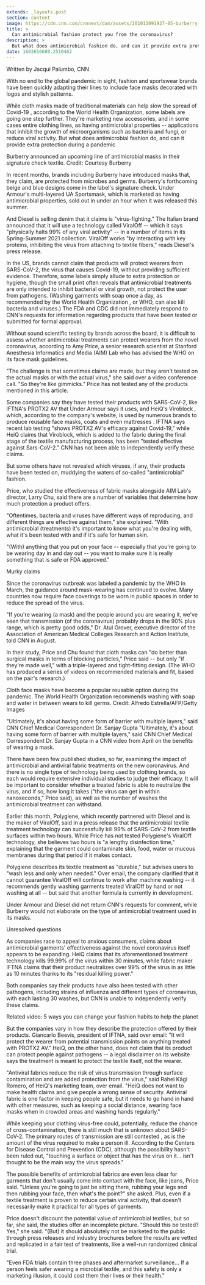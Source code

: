 ```yaml
--- 
extends: _layouts.post 
section: content 
image: https://cdn.cnn.com/cnnnext/dam/assets/201013091927-05-burberry-face-mask-antimicrobial-fashion-coronavirus-restricted-super-tease.jpg 
title: > 
  Can antimicrobial fashion protect you from the coronavirus? 
description: > 
  But what does antimicrobial fashion do, and can it provide extra protection during a pandemicBurberry announced an upcoming line of antimicrobial masks in their signature check textile.But some ​others have not revealed which viruses, if any, their products have been tested on, muddying the waters of so-called "antimicrobial" fashion.Polygiene describes its textile treatment as "durable," but advises users to "wash less and only when needed."Unresolved questionsAs companies race to appeal to anxious consumers, ​claims about antimicrobial garments' effectiveness against the novel coronavirus itself appears to be expanding.Plus, even if a textile treatment is proven to reduce certain viral activity, that doesn't necessarily make it practical for all types of garments. 
date: 1602656680.2510462 
--- 
```

Written by Jacqui Palumbo, CNN

With no end to the global pandemic in sight, fashion and sportswear brands have been quickly adapting their lines to include face masks decorated with logos and stylish patterns.

While cloth masks made of traditional materials can help slow the spread of Covid-19 , according to the World Health Organization, some labels are going one step further. They're marketing new accessories, and in some cases entire clothing lines, as having antimicrobial properties -- applications that inhibit the growth of microorganisms such as bacteria and fungi, or reduce viral activity. But what does antimicrobial fashion do, and can it provide extra protection during a pandemic

Burberry announced an upcoming line of antimicrobial masks in their signature check textile. Credit: Courtesy Burberry

In recent months, brands including Burberry have introduced masks that, they claim, are protected from microbes and germs. Burberry's forthcoming beige and blue designs come in the label's signature check. Under Armour's multi-layered UA Sportsmask, which is ​marketed as having antimicrobial properties, sold out in under an hour when it was released this summer.

And Diesel is selling denim that it claims is "virus-fighting." The Italian brand announced that it will use a technology called ViralOff -- which it says "physically halts 99% of any viral activity" -- in a number of items in its Spring-Summer 2021 collection. ViralOff works "by interacting with key proteins, inhibiting the virus from attaching to textile fibers," reads Diesel's press release.

In the US, brands cannot claim that products will protect wearers from SARS-CoV-2, the virus that causes Covid-19, without providing sufficient evidence. ​Therefore, some labels simply allude to extra protection or hygiene, though the small print often reveals that antimicrobial treatments are only intended to inhibit bacterial or viral growth, not protect the user from pathogens. (Washing garments with soap once a day, as recommended by the World Health Organization , or WHO, can also kill bacteria and viruses.) The FDA and CDC ​did not immediately respond to CNN's requests for information regarding products that have been tested ​or submitted for formal approval.

Without sound scientific testing by brands across the board, it is difficult to assess whether antimicrobial treatments can protect wearers from the novel coronavirus, according to Amy Price, a senior research scientist at Stanford Anesthesia Informatics and Media (AIM) Lab who has advised the WHO on its face mask guidelines.

"The challenge is that sometimes claims are made, but they aren't tested on the actual masks or with the actual virus," she said over a video conference call. "So they're like gimmicks." ​Price has not tested any of the products mentioned in this article.

Some companies say they have tested their products with SARS-CoV-2, like IFTNA's PROTX2 AV that Under Armour says it uses, and HeiQ's Viroblock , which, according to the company's website, is used by numerous brands to produce reusable face masks, coats and even mattresses . IFTNA says recent lab testing "shows PROTX2 AV's efficacy against Covid-19," while HeiQ claims that Viroblock, which is added to the fabric during the final stage of the textile manufacturing process, has been "tested effective against Sars-CoV-2." CNN has not been able to independently verify these claims.

But some ​others have not revealed which viruses, if any, their products have been tested on, muddying the waters of so-called "antimicrobial" fashion.

Price, who studied the effectiveness of fabric masks alongside AIM Lab's director, Larry Chu, said there are a number of variables that determine how much protection a product offers.

"Oftentimes, bacteria and viruses have different ways of reproducing, and different things are effective against them," she explained. "With antimicrobial (treatments) it's important to know what you're dealing with, what it's been tested with and if it's safe for human skin.

"(With) anything that you put on your face -- especially that you're going to be wearing day in and day out -- you want to make sure it is really something that is safe or FDA approved."

Murky claims

Since the coronavirus outbreak was labeled a pandemic by the WHO in March, the guidance around mask-wearing has continued to evolve. Many countries now require face coverings to be worn in public spaces in order to reduce the spread of the virus.

"If you're wearing (a mask) and the people around you are wearing it, we've seen that transmission (of the coronavirus) probably drops in the 90% plus range, which is pretty good odds," Dr. Atul Grover, executive director of the Association of American Medical Colleges Research and Action Institute, told CNN in August.

In their study, Price and Chu found that cloth masks can "do better than surgical masks in terms of blocking particles," Price said -- but only "if they're made well," with a triple-layered and tight-fitting design. (The WHO has produced a series of videos on recommended materials and fit, based on the pair's research.)

Cloth face masks have become a popular reusable option during the pandemic. The World Health Organization recommends washing with soap and water in between wears to kill germs. Credit: Alfredo Estrella/AFP/Getty Images



"Ultimately, it's about having some form of barrier with multiple layers," said CNN Chief Medical Correspondent Dr. Sanjay Gupta "Ultimately, it's about having some form of barrier with multiple layers," said CNN Chief Medical Correspondent Dr. Sanjay Gupta in a CNN video from April on the benefits of wearing a mask.

There have been few published studies, so far, examining the impact of antimicrobial and antiviral fabric treatments on the new coronavirus. And there is no single type of technology being used by clothing brands, so each would require extensive individual studies to judge their efficacy. It will be important to consider whether a treated fabric is able to neutralize the virus, and if so, how long it takes ("the virus can get in within nanoseconds," Price said), as well as the number of washes the antimicrobial treatment can withstand. ​

Earlier this month, Polygiene, which recently partnered with Diesel and is the maker of ViralOff, said in a press release that the antimicrobial textile treatment technology can successfully kill 99% of SARS-CoV-2 from textile surfaces within two hours. While Price has not tested Polygiene's ViralOff technology, she believes two hours is "a lengthy disinfection time," explaining that the garment could contaminate skin, food, water or mucous membranes during that period if it makes contact.

Polygiene describes its textile treatment as "durable," but advises users to "wash less and only when needed." Over email, the company clarified that it cannot guarantee ViralOff will continue to work after machine washing -- it recommends gently washing garments treated ViralOff by hand or not washing at all -- but said that another formula is currently in development.

Under Armour and Diesel did not return CNN's requests for comment, while Burberry would not elaborate on the type of antimicrobial treatment used in its masks.

Unresolved questions

As companies race to appeal to anxious consumers, ​claims about antimicrobial garments' effectiveness against the novel coronavirus itself appears to be expanding. HeiQ claims that its aforementioned treatment technology kills 99.99% of the virus within 30 minutes, while fabric maker IFTNA claims that their product neutralizes over 99% of the virus in as little as 10 minutes thanks to its "residual killing power."

Both companies say their products have also been tested with other pathogens, including strains of influenza and different types of coronavirus, with each lasting 30 washes, but CNN is unable to independently verify these claims.

Related video: 5 ways you can change your fashion habits to help the planet

But the companies vary in how they describe the protection offered by their products. Giancarlo Beevis, president of IFTNA, said over email: "It will protect the wearer from potential transmission points on anything treated with PROTX2 AV." HeiQ, on the other hand, does not claim that its product can protect people against pathogens -- a legal disclaimer on its website says the treatment is meant to protect the textile itself, not the wearer.

"Antiviral fabrics reduce the risk of virus transmission through surface contamination and are added protection from the virus," said Rahel Kägi Romero, of HeiQ's marketing team, over email. "HeiQ does not want to make health claims and give people a wrong sense of security. Antiviral fabric is one factor in keeping people safe, but it needs to go hand in hand with other measures, such as keeping a social distance, wearing face masks when in crowded areas and washing hands regularly."

While keeping your clothing virus-free could, potentially, reduce the chance of cross-contamination, there is still much that is unknown about SARS-CoV-2. The primary routes of transmission are still contested , as is the amount of the virus required to make a person ill. According to the Centers for Disease Control and Prevention (CDC), although the possibility hasn't been ruled out, "touching a surface or object that has the virus on it... isn't thought to be the main way the virus spreads."

The possible benefits of antimicrobial fabrics are even less clear for garments that don't usually come into contact with the face, like jeans, Price said. "Unless you're going to just be sitting there, rubbing your legs and then rubbing your face, then what's the point?" she asked. Plus, even if a textile treatment is proven to reduce certain viral activity, that doesn't necessarily make it practical for all types of garments.

Price doesn't discount the potential value of antimicrobial textiles, but so far, she said, the studies offer an incomplete picture. "Should this be tested? Yes," she said. "(But) it should absolutely not be marketed to the public through press releases and industry brochures before the results are vetted and replicated in a fair test of treatments, like a well-run randomized clinical trial.

"Even FDA trials contain three phases and aftermarket surveillance... If a person feels safer wearing a microbial textile, and this safety is only a marketing illusion, it could cost them their lives or their health."